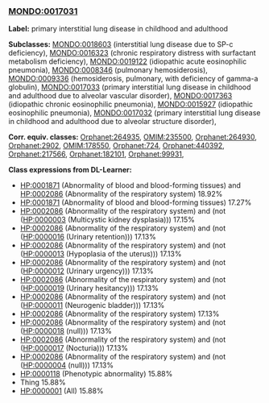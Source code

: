 
### [MONDO:0017031](http://purl.obolibrary.org/obo/MONDO_0017031)
**Label:** primary interstitial lung disease in childhood and adulthood

**Subclasses:** [MONDO:0018603](http://purl.obolibrary.org/obo/MONDO_0018603) (interstitial lung disease due to SP-c deficiency), [MONDO:0016323](http://purl.obolibrary.org/obo/MONDO_0016323) (chronic respiratory distress with surfactant metabolism deficiency), [MONDO:0019122](http://purl.obolibrary.org/obo/MONDO_0019122) (idiopathic acute eosinophilic pneumonia), [MONDO:0008346](http://purl.obolibrary.org/obo/MONDO_0008346) (pulmonary hemosiderosis), [MONDO:0009336](http://purl.obolibrary.org/obo/MONDO_0009336) (hemosiderosis, pulmonary, with deficiency of gamma-a globulin), [MONDO:0017033](http://purl.obolibrary.org/obo/MONDO_0017033) (primary interstitial lung disease in childhood and adulthood due to alveolar vascular disorder), [MONDO:0017363](http://purl.obolibrary.org/obo/MONDO_0017363) (idiopathic chronic eosinophilic pneumonia), [MONDO:0015927](http://purl.obolibrary.org/obo/MONDO_0015927) (idiopathic eosinophilic pneumonia), [MONDO:0017032](http://purl.obolibrary.org/obo/MONDO_0017032) (primary interstitial lung disease in childhood and adulthood due to alveolar structure disorder), 

**Corr. equiv. classes:** [Orphanet:264935](http://www.orpha.net/ORDO/Orphanet_264935), [OMIM:235500](http://purl.obolibrary.org/obo/OMIM_235500), [Orphanet:264930](http://www.orpha.net/ORDO/Orphanet_264930), [Orphanet:2902](http://www.orpha.net/ORDO/Orphanet_2902), [OMIM:178550](http://purl.obolibrary.org/obo/OMIM_178550), [Orphanet:724](http://www.orpha.net/ORDO/Orphanet_724), [Orphanet:440392](http://www.orpha.net/ORDO/Orphanet_440392), [Orphanet:217566](http://www.orpha.net/ORDO/Orphanet_217566), [Orphanet:182101](http://www.orpha.net/ORDO/Orphanet_182101), [Orphanet:99931](http://www.orpha.net/ORDO/Orphanet_99931), 

**Class expressions from DL-Learner:**

- [HP:0001871](http://purl.obolibrary.org/obo/HP_0001871) (Abnormality of blood and blood-forming tissues) and [HP:0002086](http://purl.obolibrary.org/obo/HP_0002086) (Abnormality of the respiratory system) 18.92%
- [HP:0001871](http://purl.obolibrary.org/obo/HP_0001871) (Abnormality of blood and blood-forming tissues) 17.27%
- [HP:0002086](http://purl.obolibrary.org/obo/HP_0002086) (Abnormality of the respiratory system) and (not ([HP:0000003](http://purl.obolibrary.org/obo/HP_0000003) (Multicystic kidney dysplasia))) 17.15%
- [HP:0002086](http://purl.obolibrary.org/obo/HP_0002086) (Abnormality of the respiratory system) and (not ([HP:0000016](http://purl.obolibrary.org/obo/HP_0000016) (Urinary retention))) 17.13%
- [HP:0002086](http://purl.obolibrary.org/obo/HP_0002086) (Abnormality of the respiratory system) and (not ([HP:0000013](http://purl.obolibrary.org/obo/HP_0000013) (Hypoplasia of the uterus))) 17.13%
- [HP:0002086](http://purl.obolibrary.org/obo/HP_0002086) (Abnormality of the respiratory system) and (not ([HP:0000012](http://purl.obolibrary.org/obo/HP_0000012) (Urinary urgency))) 17.13%
- [HP:0002086](http://purl.obolibrary.org/obo/HP_0002086) (Abnormality of the respiratory system) and (not ([HP:0000019](http://purl.obolibrary.org/obo/HP_0000019) (Urinary hesitancy))) 17.13%
- [HP:0002086](http://purl.obolibrary.org/obo/HP_0002086) (Abnormality of the respiratory system) and (not ([HP:0000011](http://purl.obolibrary.org/obo/HP_0000011) (Neurogenic bladder))) 17.13%
- [HP:0002086](http://purl.obolibrary.org/obo/HP_0002086) (Abnormality of the respiratory system) 17.13%
- [HP:0002086](http://purl.obolibrary.org/obo/HP_0002086) (Abnormality of the respiratory system) and (not ([HP:0000018](http://purl.obolibrary.org/obo/HP_0000018) (null))) 17.13%
- [HP:0002086](http://purl.obolibrary.org/obo/HP_0002086) (Abnormality of the respiratory system) and (not ([HP:0000017](http://purl.obolibrary.org/obo/HP_0000017) (Nocturia))) 17.13%
- [HP:0002086](http://purl.obolibrary.org/obo/HP_0002086) (Abnormality of the respiratory system) and (not ([HP:0000004](http://purl.obolibrary.org/obo/HP_0000004) (null))) 17.13%
- [HP:0000118](http://purl.obolibrary.org/obo/HP_0000118) (Phenotypic abnormality) 15.88%
- Thing 15.88%
- [HP:0000001](http://purl.obolibrary.org/obo/HP_0000001) (All) 15.88%


